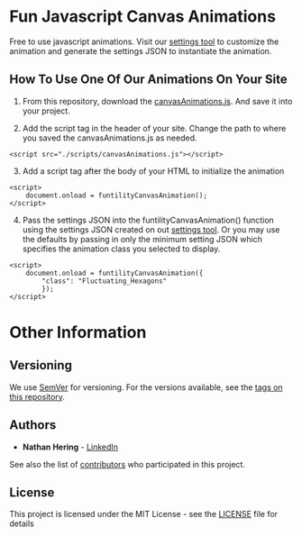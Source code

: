 # Fun Javascript Canvas Animations

Free to use javascript animations. Visit our [settings tool](http://jscanvasanim.funtility.com) to customize the animation and generate the settings JSON to instantiate the animation.

## How To Use One Of Our Animations On Your Site

1. From this repository, download the [canvasAnimations.js](https://github.com/funtility/JavascriptCanvasAnimations/tree/master/scripts). And save it into your project.

2. Add the script tag in the header of your site. Change the path to where you saved the canvasAnimations.js as needed.

```
<script src="./scripts/canvasAnimations.js"></script>
```

3. Add a script tag after the body of your HTML to initialize the animation

```
<script>
    document.onload = funtilityCanvasAnimation();
</script>
```

4. Pass the settings JSON into the funtilityCanvasAnimation() function using the settings JSON created on out [settings tool]((http://javascriptanimations.funtility.com)). Or you may use the defaults by passing in only the minimum setting JSON which specifies the animation class you selected to display.

```
<script>
    document.onload = funtilityCanvasAnimation({
        "class": "Fluctuating_Hexagons"
        });
</script>
```


# Other Information

## Versioning

We use [SemVer](http://semver.org/) for versioning. For the versions available, see the [tags on this repository](https://github.com/funtility/JavascriptCanvasAnimations/tags). 

## Authors

* **Nathan Hering** - [LinkedIn](https://www.linkedin.com/in/nathanhering/)

See also the list of [contributors](https://github.com/funtility/AnimatedBackgrounds/contributors) who participated in this project.

## License

This project is licensed under the MIT License - see the [LICENSE](LICENSE) file for details
